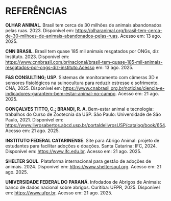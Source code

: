 # REFERÊNCIAS

**OLHAR ANIMAL**. Brasil tem cerca de 30 milhões de animais abandonados pelas ruas. 2023.
Disponível em: https://olharanimal.org/brasil-tem-cerca-de-30-milhoes-de-animais-abandonados-pelas-ruas. Acesso em: 13 ago. 2025.

**CNN BRASIL**. Brasil tem quase 185 mil animais resgatados por ONGs, diz Instituto. 2023.
Disponível em: https://www.cnnbrasil.com.br/nacional/brasil-tem-quase-185-mil-animais-resgatados-por-ongs-diz-instituto.Acesso em: 13 ago. 2025.

**F&S CONSULTING; USP**. Sistemas de monitoramento com câmeras 3D e sensores fisiológicos na suinocultura para reduzir estresse e sofrimento. CNA, 2025. Disponível em: https://www.cnabrasil.org.br/noticias/ciencia-e-indicadores-garantem-bem-estar-animal-no-campo. Acesso em: 21 ago. 2025.

**GONÇALVES TITTO, C.; BRANDI, R. A**. Bem-estar animal e tecnologia: trabalhos do Curso de Zootecnia da USP. São Paulo: Universidade de São Paulo, 2021. Disponível em: https://www.livrosabertos.abcd.usp.br/portaldelivrosUSP/catalog/book/654. Acesso em: 21 ago. 2025.

**INSTITUTO FEDERAL CATARINENSE**. Site para Abrigo Animal: projeto de estudantes para facilitar adoções e doações. Santa Catarina: IFC, 2024. Disponível em: https://www.ifc.edu.br. Acesso em: 21 ago. 2025.

**SHELTER SOUL**. Plataforma internacional para gestão de adoções de animais. 2024. Disponível em: https://www.sheltersoul.org. Acesso em: 21 ago. 2025.

**UNIVERSIDADE FEDERAL DO PARANÁ**. Infodados de Abrigos de Animais: banco de dados nacional sobre abrigos. Curitiba: UFPR, 2025. Disponível em: https://www.ufpr.br. Acesso em: 21 ago. 2025.
